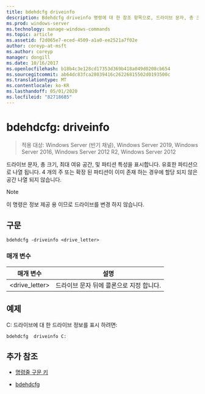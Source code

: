 ```yaml
---
title: bdehdcfg driveinfo
description: Bdehdcfg driveinfo 명령에 대 한 참조 항목으로, 드라이브 문자, 총 크기, 최대 여유 공간 및 파티션 특징을 표시 합니다.
ms.prod: windows-server
ms.technology: manage-windows-commands
ms.topic: article
ms.assetid: f2d065e7-eced-4509-a1a0-ee2521a7f02e
author: coreyp-at-msft
ms.author: coreyp
manager: dongill
ms.date: 10/16/2017
ms.openlocfilehash: b18b4c3e128cd17353d369b418a049d0208cb654
ms.sourcegitcommit: ab64dc83fca28039416c26226815502d0193500c
ms.translationtype: MT
ms.contentlocale: ko-KR
ms.lasthandoff: 05/01/2020
ms.locfileid: "82718685"
---
```

# <a name="bdehdcfg-driveinfo"></a>bdehdcfg: driveinfo

> 적용 대상: Windows Server (반기 채널), Windows Server 2019, Windows Server 2016, Windows Server 2012 R2, Windows Server 2012

드라이브 문자, 총 크기, 최대 여유 공간, 및 파티션 특성을 표시합니다. 유효한 파티션으로 나열 됩니다. 4 개의 주 또는 확장 된 파티션이 이미 존재 하는 경우에 할당 되지 않은 공간 나열 되지 않습니다.

>[!NOTE]
> 이 명령은 정보 제공 용 이므로 드라이브를 변경 하지 않습니다.

## <a name="syntax"></a>구문

```
bdehdcfg -driveinfo <drive_letter>
```

### <a name="parameters"></a>매개 변수

| 매개 변수 | 설명 |
| --------- | ----------- |
| <drive_letter> | 드라이브 문자 뒤에 콜론으로 지정 합니다. |

## <a name="example"></a>예제

C: 드라이브에 대 한 드라이브 정보를 표시 하려면:

```
bdehdcfg  driveinfo C:
```

## <a name="additional-references"></a>추가 참조

- [명령줄 구문 키](command-line-syntax-key.md)

- [bdehdcfg](bdehdcfg.md)
